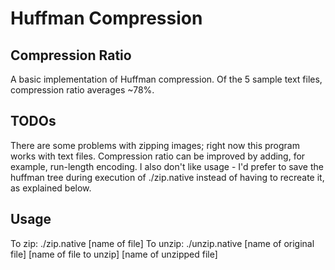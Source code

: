 # Huffman Compression

## Compression Ratio

A basic implementation of Huffman compression. Of the 5 sample text files, compression ratio averages ~78%.

## TODOs

There are some problems with zipping images; right now this program works with text files. Compression ratio
can be improved by adding, for example, run-length encoding. I also don't like usage - I'd prefer to save the huffman tree
during execution of ./zip.native instead of having to recreate it, as explained below.

## Usage

To zip: 	./zip.native [name of file]
To unzip:	./unzip.native [name of original file] [name of file to unzip] [name of unzipped file]
